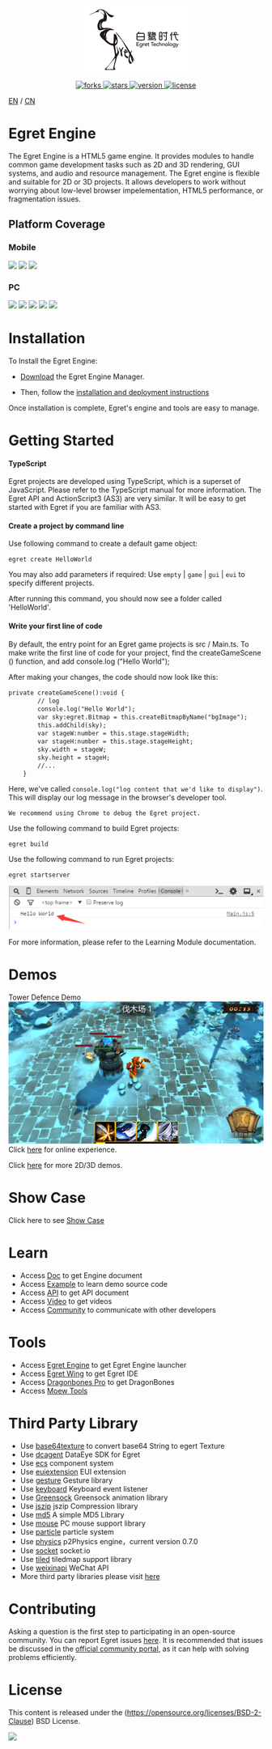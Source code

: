 <p align="center">
    <img src="./docs/img/egret_logo.jpg"
         height="130">
</p>
<p align="center">
    <a href="https://github.com/egret-labs/egret-core/network">
        <img src="https://img.shields.io/github/forks/egret-labs/egret-core.svg"
             alt="forks">
    </a>
    <a href="https://github.com/egret-labs/egret-core/stargazers">
        <img src="https://img.shields.io/github/stars/egret-labs/egret-core.svg"
             alt="stars">
    </a>
    <a href="https://github.com/egret-labs/egret-core">
        <img src="https://img.shields.io/badge/version-5.2.3-green.svg"
             alt="version">
    </a>
    <a href="./LICENSE.md">
        <img src="https://img.shields.io/badge/license-New%20BSD-blue.svg"
             alt="license">
    </a>
</p>

[EN](README.md) / [CN](README_CN.md)

# Egret Engine

The Egret Engine is a HTML5 game engine. It provides modules to handle common game development tasks such as 2D and 3D rendering, GUI systems, and audio and resource management. The Egret engine is flexible and suitable for 2D or 3D projects. It allows developers to work without worrying about low-level browser impelementation, HTML5 performance, or fragmentation issues.

## Platform Coverage 

### Mobile

![](https://img.shields.io/badge/iOS-8.0%2B-lightgrey.svg)
![](https://img.shields.io/badge/Android-4.0%2B-brightgreen.svg)
![](https://img.shields.io/badge/Windows%20Phone-8-orange.svg)

### PC

![](https://img.shields.io/badge/Chrome--brightgreen.svg)
![](https://img.shields.io/badge/Safari--yellow.svg)
![](https://img.shields.io/badge/FireFox--orange.svg)
![](https://img.shields.io/badge/Edge--red.svg)
![](https://img.shields.io/badge/IE-9+-blue.svg)

# Installation

To Install the Egret Engine:

* [Download](https://egret.com/products/engine.html) the Egret Engine Manager.

* Then, follow the [installation and deployment instructions](http://developer.egret.com/cn/github/egret-docs/Engine2D/projectConfig/installation/index.html) 

Once installation is complete, Egret's engine and tools are easy to manage.

# Getting Started

#### TypeScript

Egret projects are developed using TypeScript, which is a superset of JavaScript. Please refer to the TypeScript manual for more information. The Egret API and ActionScript3 (AS3) are very similar. It will be easy to get started with Egret if you are familiar with AS3.

#### Create a project by command line

Use following command to create a default game object:

    egret create HelloWorld

You may also add parameters if required: Use `empty` | `game` | `gui` | `eui` to specify different projects. 

After running this command, you should now see a folder called 'HelloWorld'.

#### Write your first line of code

By default, the entry point for an Egret game projects is src / Main.ts. To make write the first line of code for your project, find the createGameScene () function, and add console.log ("Hello World");

After making your changes, the code should now look like this:

    private createGameScene():void {
            // log
            console.log("Hello World");
            var sky:egret.Bitmap = this.createBitmapByName("bgImage");
            this.addChild(sky);
            var stageW:number = this.stage.stageWidth;
            var stageH:number = this.stage.stageHeight;
            sky.width = stageW;
            sky.height = stageH;
            //...
        }

Here, we've called `console.log("log content that we'd like to display")`. This will display our log message in the browser's developer tool.

    We recommend using Chrome to debug the Egret project.

Use the following command to build Egret projects:

    egret build

Use the following command to run Egret projects:

    egret startserver

![](./docs/img/console.png)

For more information, please refer to the Learning Module documentation.

# Demos

Tower Defence Demo
![](./docs/img/3d_demo_1.png)
Click [here](http://developer.egret.com/cn/article/index/id/1074) for online experience.<br/>

Click [here](http://developer.egret.com/cn/list/example/id/190) for more 2D/3D demos.<br/>

# Show Case

Click here to see [Show Case](https://egret.com/case)<br/>

# Learn

* Access [Doc](http://developer.egret.com/cn/github/egret-docs/Engine2D/index.html?home=1) to get Engine document
* Access [Example](http://developer.egret.com/cn/example/egret2d/index.html#010-disp-basic) to learn demo source code
* Access [API](http://developer.egret.com/cn/apidoc/) to get API document
* Access [Video](http://developer.egret.com/cn/list/video/) to get videos
* Access [Community](http://bbs.egret.com/portal.php) to communicate with other developers

# Tools

* Access [Egret Engine](http://www.egret.com/products/engine.html) to get Egret Engine launcher
* Access [Egret Wing](http://www.egret.com/products/wing.html) to get Egret IDE
* Access [Dragonbones Pro](http://dragonbones.com/cn/index.html) to get DragonBones
* Access [Moew Tools](http://www.egret.com/products)

# Third Party Library

* Use [base64texture](https://github.com/egret-labs/egret-game-library/tree/master/base64texture) to convert base64 String to egert Texture
* Use [dcagent](https://github.com/egret-labs/egret-game-library/tree/master/dcagent) DataEye SDK for Egret
* Use [ecs](https://github.com/egret-labs/egret-game-library/tree/master/ecs) component system
* Use [euiextension](https://github.com/egret-labs/egret-game-library/tree/master/euiextension) EUI extension
* Use [gesture](https://github.com/egret-labs/egret-game-library/tree/master/gesture) Gesture library
* Use [keyboard](https://github.com/egret-labs/egret-game-library/tree/master/keyboard) Keyboard event listener
* Use [Greensock](https://github.com/egret-labs/egret-game-library/tree/master/greensock) Greensock animation library
* Use [jszip](https://github.com/egret-labs/egret-game-library/tree/master/jszip) jszip Compression library
* Use [md5](https://github.com/egret-labs/egret-game-library/tree/master/md5) A simple MD5 Library
* Use [mouse](https://github.com/egret-labs/egret-game-library/tree/master/mouse) PC mouse support library
* Use [particle](https://github.com/egret-labs/egret-game-library/tree/master/particle) particle system
* Use [physics](https://github.com/egret-labs/egret-game-library/tree/master/physics) p2Physics engine，current version 0.7.0
* Use [socket](https://github.com/egret-labs/egret-game-library/tree/master/socket.io) socket.io
* Use [tiled](https://github.com/egret-labs/egret-game-library/tree/master/tiled) tiledmap support library
* Use [weixinapi](https://github.com/egret-labs/egret-game-library/tree/master/weixinapi) WeChat API
* More third party libraries please visit [here](https://github.com/egret-labs/egret-game-library) 

# Contributing

Asking a question is the first step to participating in an open-source community. You can report Egret issues [here](https://github.com/egret-labs/egret-core/issues).
It is recommended that issues be discussed in the [official community portal](http://bbs.egret.com/portal.php), as it can help with solving problems efficiently.

# License

This content is released under the (https://opensource.org/licenses/BSD-2-Clause) BSD License.

![](https://img.shields.io/badge/license-New%20BSD-blue.svg)
